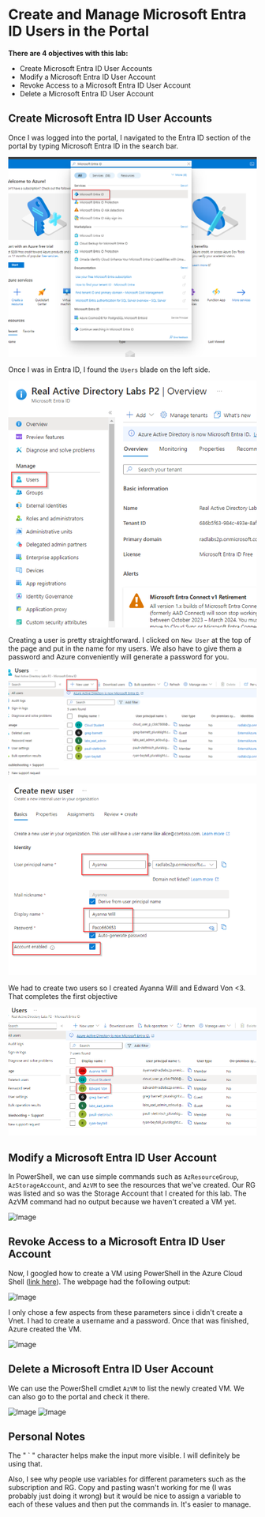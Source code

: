 # Create and Manage Microsoft Entra ID Users in the Portal

**There are 4 objectives with this lab:**
* Create Microsoft Entra ID User Accounts
* Modify a Microsoft Entra ID User Account
* Revoke Access to a Microsoft Entra ID User Account
* Delete a Microsoft Entra ID User Account


## Create Microsoft Entra ID User Accounts

Once I was logged into the portal, I navigated to the Entra ID section of the portal by typing Microsoft Entra ID in the search bar.

![Image](EntraID1.png)

Once I was in Entra ID, I found the `Users` blade on the left side. 

![Image](EntraID2.png)

Creating a user is pretty straightforward. I clicked on `New User` at the top of the page and put in the name for my users. We also have to give them a password and Azure conveniently will generate a password for you. 

![Image](EntraID3.png)

![Image](EntraID4.png)

We had to create two users so I created Ayanna Will and Edward Von <3. That completes the first objective

![Image](EntraID5.png)

## Modify a Microsoft Entra ID User Account

In PowerShell, we can use simple commands such as `AzResourceGroup`, `AzStorageAccount`, and `AzVM` to see the resources that we've created. Our RG was listed and so was the Storage Account that I created for this lab. The AzVM command had no output because we haven't created a VM yet. 

![Image](AzureCreatingVMs3.png)

## Revoke Access to a Microsoft Entra ID User Account

Now, I googled how to create a VM using PowerShell in the Azure Cloud Shell ([link here](https://learn.microsoft.com/en-us/azure/virtual-machines/windows/quick-create-powershell)). The webpage had the following output:

![Image](AzureCreatingVMs4.png)

I only chose a few aspects from these parameters since i didn't create a Vnet. I had to create a username and a password. Once that was finished, Azure created the VM. 

![Image](AzureCreatingVMs5.png)

## Delete a Microsoft Entra ID User Account

We can use the PowerShell cmdlet `AzVM` to list the newly created VM. We can also go to the portal and check it there.

![Image](AzureCreatingVMs6.png)
![Image](AzureCreatingVMs7.png)




## Personal Notes

The " ` " character helps make the input more visible. I will definitely be using that. 

Also, I see why people use variables for different parameters such as the subscription and RG. Copy and pasting wasn't working for me (I was probably just doing it wrong) but it would be nice to assign a variable to each of these values and then put the commands in. It's easier to manage. 
